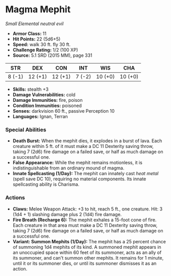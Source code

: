 # Magma Mephit

*Small* *Elemental* *neutral evil*

- **Armor Class:** 11
- **Hit Points:** 22 (5d6+5)
- **Speed:** walk 30 ft. fly 30 ft.
- **Challenge Rating:** 1/2 (100 XP)
- **Source:** 5.1 SRD (2015 MM), page 331

| STR | DEX | CON | INT | WIS | CHA |
| --- | --- | --- | --- | --- | --- |
| 8 (-1) | 12 (+1) | 12 (+1) | 7 (-2) | 10 (+0) | 10 (+0) |

- **Skills:** stealth +3
- **Damage Vulnerabilities:** cold
- **Damage Immunities:** fire, poison
- **Condition Immunities:** poisoned
- **Senses:** darkvision 60 ft., passive Perception 10
- **Languages:** Ignan, Terran

### Special Abilities

- **Death Burst:** When the mephit dies, it explodes in a burst of lava. Each creature within 5 ft. of it must make a DC 11 Dexterity saving throw, taking 7 (2d6) fire damage on a failed save, or half as much damage on a successful one.
- **False Appearance:** While the mephit remains motionless, it is indistinguishable from an ordinary mound of magma.
- **Innate Spellcasting (1/Day):** The mephit can innately cast _heat metal_ (spell save DC 10), requiring no material components. Its innate spellcasting ability is Charisma.

### Actions

- **Claws:** Melee Weapon Attack: +3 to hit, reach 5 ft., one creature. Hit: 3 (1d4 + 1) slashing damage plus 2 (1d4) fire damage.
- **Fire Breath (Recharge 6):** The mephit exhales a 15-foot cone of fire. Each creature in that area must make a DC 11 Dexterity saving throw, taking 7 (2d6) fire damage on a failed save, or half as much damage on a successful one.
- **Variant: Summon Mephits (1/Day):** The mephit has a 25 percent chance of summoning 1d4 mephits of its kind. A summoned mephit appears in an unoccupied space within 60 feet of its summoner, acts as an ally of its summoner, and can't summon other mephits. It remains for 1 minute, until it or its summoner dies, or until its summoner dismisses it as an action.



